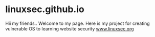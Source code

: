 # linuxsec.github.io
Hii my friends..
Welcome to my page. Here is my project for creating vulnerable OS to learning website security
www.linuxsec.org
